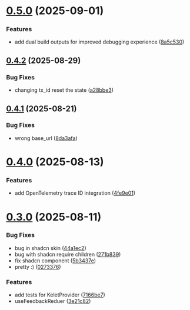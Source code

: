 # [0.5.0](https://github.com/kelet-ai/feedback-ui/compare/v0.4.2...v0.5.0) (2025-09-01)


### Features

* add dual build outputs for improved debugging experience ([8a5c530](https://github.com/kelet-ai/feedback-ui/commit/8a5c530a92309f657ee9095ee95ae86d516161ad))



## [0.4.2](https://github.com/kelet-ai/feedback-ui/compare/v0.4.1...v0.4.2) (2025-08-29)


### Bug Fixes

* changing tx_id reset the state ([a28bbe3](https://github.com/kelet-ai/feedback-ui/commit/a28bbe32412d0e4aa0a86d1ab080c7f158454ae1))



## [0.4.1](https://github.com/kelet-ai/feedback-ui/compare/v0.4.0...v0.4.1) (2025-08-21)


### Bug Fixes

* wrong base_url ([8da3afa](https://github.com/kelet-ai/feedback-ui/commit/8da3afaa09384e5745d97c458da3608b835f9635))



# [0.4.0](https://github.com/kelet-ai/feedback-ui/compare/v0.3.0...v0.4.0) (2025-08-13)


### Features

* add OpenTelemetry trace ID integration ([4fe9e01](https://github.com/kelet-ai/feedback-ui/commit/4fe9e0114ea15a9c92dfbc07ba79c53d6396fc3d))



# [0.3.0](https://github.com/kelet-ai/feedback-ui/compare/v0.2.4...v0.3.0) (2025-08-11)


### Bug Fixes

* bug in shadcn skin ([44a1ec2](https://github.com/kelet-ai/feedback-ui/commit/44a1ec21321be4a3ff037fa6699186449af447f0))
* bug with shadcn require children ([271b839](https://github.com/kelet-ai/feedback-ui/commit/271b83921a8ba626cdec6c9d0618c2e46546cfb8))
* fix shadcn component ([5b3437e](https://github.com/kelet-ai/feedback-ui/commit/5b3437ece5469a5b4d64372cfcb004f1cb306388))
* pretty :) ([0273376](https://github.com/kelet-ai/feedback-ui/commit/0273376573984624c819a67bd7b630b9be67df6c))


### Features

* add tests for KeletProvider ([7166be7](https://github.com/kelet-ai/feedback-ui/commit/7166be73ca7e8d254a92f7651a22f7f40363a15e))
* useFeedbackReduer ([3e21c82](https://github.com/kelet-ai/feedback-ui/commit/3e21c823c870e9675058dfdf128f4e0e74e2dff1))



